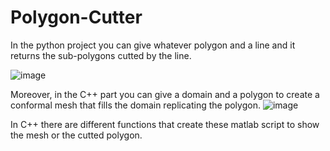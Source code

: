 # Polygon-Cutter
In the python project you can give whatever polygon and a line and it returns the sub-polygons cutted by the line.

![image](https://github.com/Ruglio/Polygon-Cutter/blob/main/Images/polygon.png?raw=true)

Moreover, in the C++ part you can give a domain and a polygon to create a conformal mesh that fills the domain replicating the polygon.
![image](https://github.com/Ruglio/Polygon-Cutter/blob/main/Images/mesh.png?raw=true)

In C++ there are different functions that create these matlab script to show the mesh or the cutted polygon.
